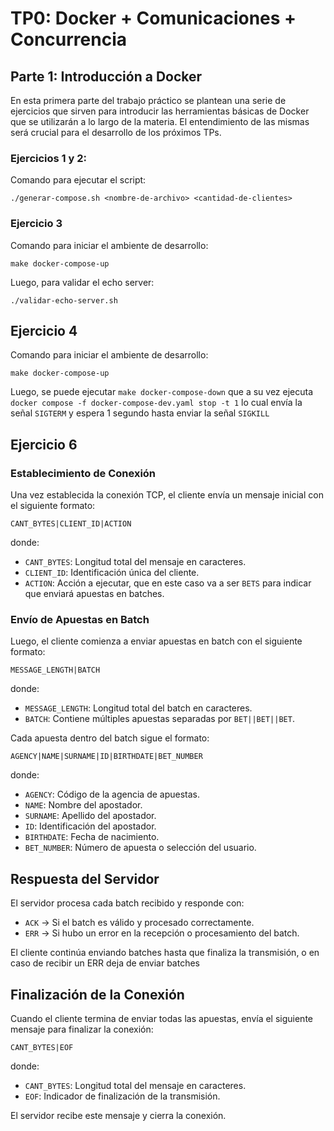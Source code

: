 # TP0: Docker + Comunicaciones + Concurrencia

## Parte 1: Introducción a Docker
En esta primera parte del trabajo práctico se plantean una serie de ejercicios que sirven para introducir las herramientas básicas de Docker que se utilizarán a lo largo de la materia. El entendimiento de las mismas será crucial para el desarrollo de los próximos TPs.

### Ejercicios 1 y 2:
Comando para ejecutar el script:

`./generar-compose.sh <nombre-de-archivo> <cantidad-de-clientes>`

### Ejercicio 3
Comando para iniciar el ambiente de desarrollo:

`make docker-compose-up`

Luego, para validar el echo server:

`./validar-echo-server.sh`

## Ejercicio 4
Comando para iniciar el ambiente de desarrollo:

`make docker-compose-up`

Luego, se puede ejecutar `make docker-compose-down` que a su vez ejecuta `docker compose -f docker-compose-dev.yaml stop -t 1` lo cual envía la señal `SIGTERM` y espera 1 segundo hasta enviar la señal `SIGKILL`


## Ejercicio 6
### Establecimiento de Conexión
Una vez establecida la conexión TCP, el cliente envía un mensaje inicial con el siguiente formato:

```
CANT_BYTES|CLIENT_ID|ACTION
```

donde:
- `CANT_BYTES`: Longitud total del mensaje en caracteres.
- `CLIENT_ID`: Identificación única del cliente.
- `ACTION`: Acción a ejecutar, que en este caso va a ser `BETS` para indicar que enviará apuestas en batches.

### Envío de Apuestas en Batch
Luego, el cliente comienza a enviar apuestas en batch con el siguiente formato:

```
MESSAGE_LENGTH|BATCH
```

donde:
- `MESSAGE_LENGTH`: Longitud total del batch en caracteres.
- `BATCH`: Contiene múltiples apuestas separadas por `BET||BET||BET`.

Cada apuesta dentro del batch sigue el formato:

```
AGENCY|NAME|SURNAME|ID|BIRTHDATE|BET_NUMBER
```

donde:
- `AGENCY`: Código de la agencia de apuestas.
- `NAME`: Nombre del apostador.
- `SURNAME`: Apellido del apostador.
- `ID`: Identificación del apostador.
- `BIRTHDATE`: Fecha de nacimiento.
- `BET_NUMBER`: Número de apuesta o selección del usuario.

## Respuesta del Servidor
El servidor procesa cada batch recibido y responde con:

- `ACK` → Si el batch es válido y procesado correctamente.
- `ERR` → Si hubo un error en la recepción o procesamiento del batch.

El cliente continúa enviando batches hasta que finaliza la transmisión, o en caso de recibir un ERR deja de enviar batches

## Finalización de la Conexión
Cuando el cliente termina de enviar todas las apuestas, envía el siguiente mensaje para finalizar la conexión:

```
CANT_BYTES|EOF
```

donde:
- `CANT_BYTES`: Longitud total del mensaje en caracteres.
- `EOF`: Indicador de finalización de la transmisión.

El servidor recibe este mensaje y cierra la conexión.

